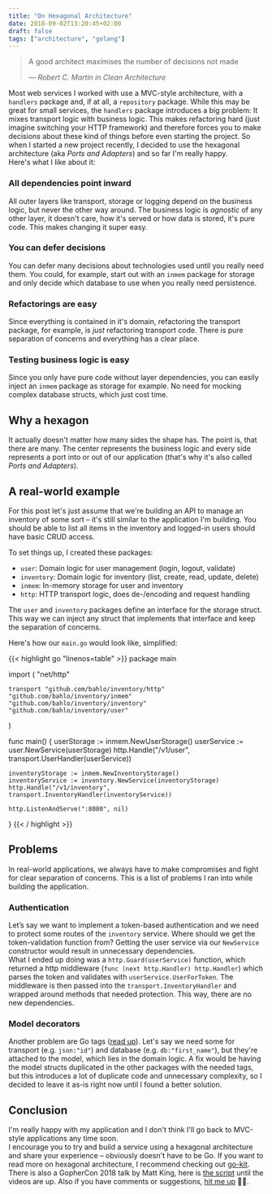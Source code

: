 ```yaml
---
title: "On Hexagonal Architecture"
date: 2018-09-02T13:20:45+02:00
draft: false
tags: ["architecture", "golang"]
---
```


> A good architect maximises the number of decisions not made
>
> <cite>— Robert C. Martin in Clean Architecture</cite>

Most web services I worked with use a MVC-style architecture, with a
`handlers` package and, if at all, a `repository` package.
While this may be great for small services, the `handlers` package
introduces a big problem: It mixes transport logic with business logic.
This makes refactoring hard (just imagine switching your HTTP framework)
and therefore forces you to make decisions about these kind of things
before even starting the project.
So when I started a new project recently, I decided to use the hexagonal
architecture (aka _Ports and Adapters_) and so far I'm really happy.  
Here's what I like about it:

### All dependencies point inward

All outer layers like transport, storage or logging depend on the business
logic, but never the other way around.
The business logic is _agnostic_ of any other layer, it doesn't care,
how it's served or how data is stored, it's pure code.
This makes changing it super easy.

### You can defer decisions

You can defer many decisions about technologies used until you really need
them.
You could, for example, start out with an `inmem` package for storage and
only decide which database to use when you really need persistence.

### Refactorings are easy

Since everything is contained in it's domain, refactoring the transport
package, for example, is _just_ refactoring transport code.
There is pure separation of concerns and everything has a clear place.

### Testing business logic is easy

Since you only have pure code without layer dependencies, you can easily
inject an `inmem` package as storage for example.
No need for mocking complex database structs, which just cost time.

## Why a hexagon

It actually doesn't matter how many sides the shape has.
The point is, that there are many.
The center represents the business logic and every side represents a port
into or out of our application (that's why it's also called _Ports and
Adapters_).

## A real-world example

For this post let's just assume that we're building an API to manage an
inventory of some sort – it's still similar to the application I'm building.
You should be able to list all items in the inventory and logged-in users
should have basic CRUD access.

To set things up, I created these packages:

* `user`: Domain logic for user management (login, logout, validate)
* `inventory`: Domain logic for inventory (list, create, read, update, delete)
* `inmem`: In-memory storage for user and inventory
* `http`: HTTP transport logic, does de-/encoding and request handling

The `user` and `inventory` packages define an interface for the storage
struct.
This way we can inject any struct that implements that interface and keep
the separation of concerns.

Here's how our `main.go` would look like, simplified:

{{< highlight go "linenos=table" >}}
package main

import (
	"net/http"

	transport "github.com/bahlo/inventory/http"
	"github.com/bahlo/inventory/inmem"
	"github.com/bahlo/inventory/inventory"
	"github.com/bahlo/inventory/user"
)

func main() {
	userStorage := inmem.NewUserStorage()
	userService := user.NewService(userStorage)
	http.Handle("/v1/user", transport.UserHandler(userService))

	inventoryStorage := inmem.NewInventoryStorage()
	inventoryService := inventory.NewService(inventoryStorage)
	http.Handle("/v1/inventory", transport.InventoryHandler(inventoryService))

	http.ListenAndServe(":8080", nil)
}
{{< / highlight >}}

## Problems

In real-world applications, we always have to make compromises and fight for
clear separation of concerns.
This is a list of problems I ran into while building the application.

### Authentication

Let’s say we want to implement a token-based authentication and we need to
protect some routes of the `inventory` service.
Where should we get the token-validation function from?
Getting the user service via our `NewService` constructor would result in
unnecessary dependencies.  
What I ended up doing was a `http.Guard(userService)` function, which
returned a http middleware (`func (next http.Handler) http.Handler`) which
parses the token and validates with `userService.UserForToken`.
The middleware is then passed into the `transport.InventoryHandler` and wrapped
around methods that needed protection. This way, there are no new
dependencies.

### Model decorators

Another problem are Go tags ([read up](https://golang.org/ref/spec#Tag)).
Let's say we need some for transport (e.g. `json:"id"`) and database
(e.g. `db:"first_name"`), but they're attached to the model, which lies in
the domain logic.
A fix would be having the model structs duplicated in the other packages
with the needed tags, but this introduces a lot of duplicate code and
unnecessary complexity, so I decided to leave it as-is right now until
I found a better solution.

## Conclusion

I'm really happy with my application and I don't think I'll go back to
MVC-style applications any time soon.  
I encourage you to try and build a service using a hexagonal architecture
and share your experience – obviously doesn't have to be Go.
If you want to read more on hexagonal architecture, I recommend checking
out [go-kit](https://gokit.io).
There is also a GopherCon 2018 talk by Matt King, here is
[the script](https://about.sourcegraph.com/go/gophercon-2018-how-do-you-structure-your-go-apps) until the videos are up.
Also if you have comments or suggestions, [hit me up](/about) 🤙🏻.
